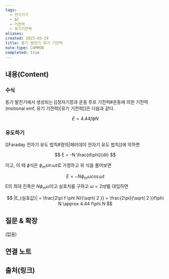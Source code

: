 ```yaml
---
tags:
  - 전기기기
  - AC
  - 기전력
  - 유기기전력
aliases: 
created: 2025-03-29
title: 동기 발전기 유기 기전력
note-type: COMMON
completed: true
---
```


## 내용(Content)

### 수식

동기 발전기에서 생성되는 [[정자기장과 운동 루프 기전력#운동에 의한 기전력(motional emf, 유기 기전력)|유기 기전력]]은 다음과 같다.

$$
E = 4.44 f \phi N
$$

### 유도하기

[[Faraday 전자기 유도 법칙#정의|페러데이 전자기 유도 법칙]]에 의하면

$$
E = -N \frac{d\phi}{dt}
$$

이고, 이 때 $\phi$식은 $\phi _m\sin \omega t$로 가정하고 위 식을 풀어보면

$$
E = -N \phi_{m}\omega \cos \omega t
$$
E의 최대 진폭은 $N\phi_{m}\omega$이고 실효치를 구하고 $\omega = 2 \pi f$를 대입하면

$$
|E_{실효값}| = \frac{2\pi f \phi N}{\sqrt{ 2 }} = \frac{2\pi}{\sqrt{ 2 }}f\phi N \approx 4.44 f\phi N
$$

## 질문 & 확장

(없음)

## 연결 노트

## 출처(링크)

